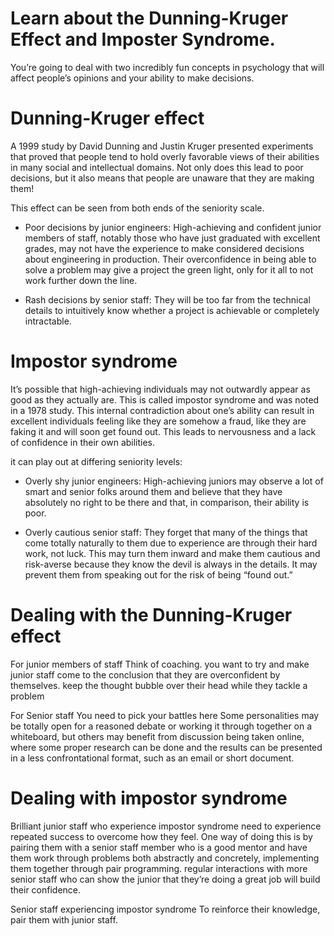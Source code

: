 # Learn about the Dunning-Kruger Effect and Imposter Syndrome.

You’re going to deal with two incredibly fun concepts in psychology that will affect people’s opinions and your ability to make decisions.

# Dunning-Kruger effect

A 1999 study by David Dunning and Justin Kruger presented experiments that proved that people tend to hold overly favorable views of their abilities in many social and intellectual domains. Not only does this lead to poor decisions, but it also means that people are unaware that they are making them!

This effect can be seen from both ends of the seniority scale.

-   Poor decisions by junior engineers: High-achieving and confident junior members of staff, notably those who have just graduated with excellent grades, may not have the experience to make considered decisions about engineering in production. Their overconfidence in being able to solve a problem may give a project the green light, only for it all to not work further down the line.

-   Rash decisions by senior staff: They will be too far from the technical details to intuitively know whether a project is achievable or completely intractable.

# Impostor syndrome

It’s possible that high-achieving individuals may not outwardly appear as good as they actually are. This is called impostor syndrome and was noted in a 1978 study. This internal contradiction about one’s ability can result in excellent individuals feeling like they are somehow a fraud, like they are faking it and will soon get found out. This leads to nervousness and a lack of confidence in their own abilities.

it can play out at differing seniority levels:

-   Overly shy junior engineers: High-achieving juniors may observe a lot of smart and senior folks around them and believe that they have absolutely no right to be there and that, in comparison, their ability is poor.

-   Overly cautious senior staff: They forget that many of the things that come totally naturally to them due to experience are through their hard work, not luck. This may turn them inward and make them cautious and risk-averse because they know the devil is always in the details. It may prevent them from speaking out for the risk of being “found out.”

# Dealing with the Dunning-Kruger effect

For junior members of staff Think of coaching. you want to try and make junior staff come to the conclusion that they are overconfident by themselves.
keep the thought bubble over their head while they tackle a problem

For Senior staff You need to pick your battles here
Some personalities may be totally open for a reasoned debate or working it through together on a whiteboard, but others may benefit from discussion being taken online, where some proper research can be done and the results can be presented in a less confrontational format, such as an email or short document.

# Dealing with impostor syndrome

Brilliant junior staff who experience impostor syndrome need to experience repeated success to overcome how they feel. One way of doing this is by pairing them with a senior staff member who is a good mentor and have them work through problems both abstractly and concretely, implementing them together through pair programming.
regular interactions with more senior staff who can show the junior that they’re doing a great job will build their confidence.

Senior staff experiencing impostor syndrome To reinforce their knowledge, pair them with junior staff.
